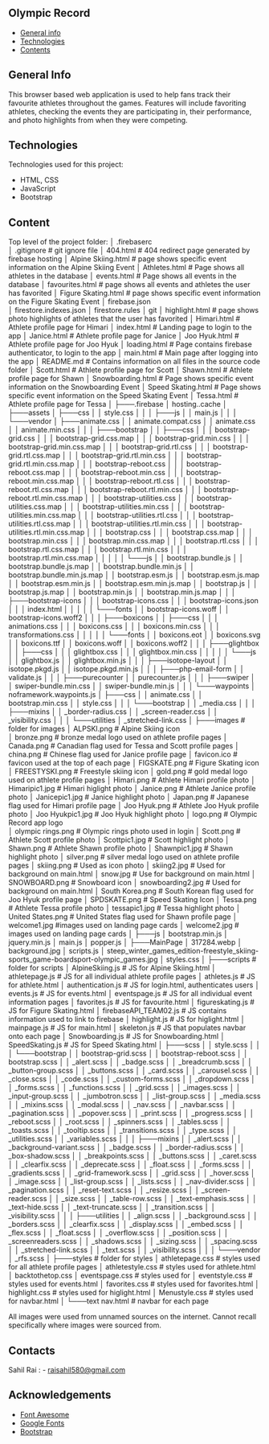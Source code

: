## Olympic Record

* [General info](#general-info)
* [Technologies](#technologies)
* [Contents](#content)

## General Info
This browser based web application is used to help fans track their favourite athletes throughout the games. Features will include favoriting athletes, checking the events they are participating in, their performance, and photo highlights from when they were competing. 
	
## Technologies
Technologies used for this project:
* HTML, CSS
* JavaScript
* Bootstrap 
	
## Content
Top level of the project folder:
│   .firebaserc             
│   .gitignore              # git ignore file
│   404.html                # 404 redirect page generated by firebase hosting
│   Alpine Skiing.html      # page shows specific event information on the Alpine Skiing Event
│   Athletes.html           # Page shows all athletes in the database
│   events.html             # Page shows all events in the database
│   favourites.html         # page shows all events and athletes the user has favorited
│   Figure Skating.html     # page shows specific event information on the Figure Skating Event
│   firebase.json           
│   firestore.indexes.json
│   firestore.rules
│   git
│   highlight.html          # page shows photo highlights of athletes that the user has favorited
│   Himari.html             # Athlete profile page for Himari 
│   index.html              # Landing page to login to the app
│   Janice.html             # Athlete profile page for Janice
│   Joo Hyuk.html           # Athlete profile page for Joo Hyuk
│   loading.html            # Page contains firebase authenticator, to login to the app
│   main.html               # Main page after logging into the app
│   README.md               # Contains information on all files in the source code folder
│   Scott.html              # Athlete profile page for Scott
│   Shawn.html              # Athlete profile page for Shawn
│   Snowboarding.html       # Page shows specific event information on the Snowboarding Event
│   Speed Skating.html      # Page shows specific event information on the Speed Skating Event
│   Tessa.html              # Athlete profile page for Tessa
│
├───.firebase
│       hosting..cache
│
├───assets
│   ├───css
│   │       style.css
│   │
│   ├───js
│   │       main.js
│   │
│   └───vendor
│       ├───animate.css
│       │       animate.compat.css
│       │       animate.css
│       │       animate.min.css
│       │
│       ├───bootstrap
│       │   ├───css
│       │   │       bootstrap-grid.css
│       │   │       bootstrap-grid.css.map
│       │   │       bootstrap-grid.min.css
│       │   │       bootstrap-grid.min.css.map
│       │   │       bootstrap-grid.rtl.css
│       │   │       bootstrap-grid.rtl.css.map
│       │   │       bootstrap-grid.rtl.min.css
│       │   │       bootstrap-grid.rtl.min.css.map
│       │   │       bootstrap-reboot.css
│       │   │       bootstrap-reboot.css.map
│       │   │       bootstrap-reboot.min.css
│       │   │       bootstrap-reboot.min.css.map
│       │   │       bootstrap-reboot.rtl.css
│       │   │       bootstrap-reboot.rtl.css.map
│       │   │       bootstrap-reboot.rtl.min.css
│       │   │       bootstrap-reboot.rtl.min.css.map
│       │   │       bootstrap-utilities.css
│       │   │       bootstrap-utilities.css.map
│       │   │       bootstrap-utilities.min.css
│       │   │       bootstrap-utilities.min.css.map
│       │   │       bootstrap-utilities.rtl.css
│       │   │       bootstrap-utilities.rtl.css.map
│       │   │       bootstrap-utilities.rtl.min.css
│       │   │       bootstrap-utilities.rtl.min.css.map
│       │   │       bootstrap.css
│       │   │       bootstrap.css.map
│       │   │       bootstrap.min.css
│       │   │       bootstrap.min.css.map
│       │   │       bootstrap.rtl.css
│       │   │       bootstrap.rtl.css.map
│       │   │       bootstrap.rtl.min.css
│       │   │       bootstrap.rtl.min.css.map
│       │   │
│       │   └───js
│       │           bootstrap.bundle.js
│       │           bootstrap.bundle.js.map
│       │           bootstrap.bundle.min.js
│       │           bootstrap.bundle.min.js.map
│       │           bootstrap.esm.js
│       │           bootstrap.esm.js.map
│       │           bootstrap.esm.min.js
│       │           bootstrap.esm.min.js.map
│       │           bootstrap.js
│       │           bootstrap.js.map
│       │           bootstrap.min.js
│       │           bootstrap.min.js.map
│       │
│       ├───bootstrap-icons
│       │   │   bootstrap-icons.css
│       │   │   bootstrap-icons.json
│       │   │   index.html
│       │   │
│       │   └───fonts
│       │           bootstrap-icons.woff
│       │           bootstrap-icons.woff2
│       │
│       ├───boxicons
│       │   ├───css
│       │   │       animations.css
│       │   │       boxicons.css
│       │   │       boxicons.min.css
│       │   │       transformations.css
│       │   │
│       │   └───fonts
│       │           boxicons.eot
│       │           boxicons.svg
│       │           boxicons.ttf
│       │           boxicons.woff
│       │           boxicons.woff2
│       │
│       ├───glightbox
│       │   ├───css
│       │   │       glightbox.css
│       │   │       glightbox.min.css
│       │   │
│       │   └───js
│       │           glightbox.js
│       │           glightbox.min.js
│       │
│       ├───isotope-layout
│       │       isotope.pkgd.js
│       │       isotope.pkgd.min.js
│       │
│       ├───php-email-form
│       │       validate.js
│       │
│       ├───purecounter
│       │       purecounter.js
│       │
│       ├───swiper
│       │       swiper-bundle.min.css
│       │       swiper-bundle.min.js
│       │
│       └───waypoints
│               noframework.waypoints.js
│
├───css
│   │   animate.css
│   │   bootstrap.min.css
│   │   style.css
│   │
│   └───bootstrap
│       │   _media.css
│       │
│       ├───mixins
│       │       _border-radius.css
│       │       _screen-reader.css
│       │       _visibility.css
│       │
│       └───utilities
│               _stretched-link.css
│
├───images                  # folder for images
│       ALPSKI.png          # Alpine Skiing icon   
│       bronze.png          # bronze medal logo used on athlete profile pages
│       Canada.png          # Canadian flag used for Tessa and Scott profile pages
│       china.png           # Chinese flag used for Janice profile page
│       favicon.ico         # favicon used at the top of each page
│       FIGSKATE.png        # Figure Skating icon
│       FREESTYSKI.png      # Freestyle skiing icon
│       gold.png            # gold medal logo used on athlete profile pages
│       Himari.png          # Athlete Himari profile photo
│       Himaripic1.jpg      # Himari higlight photo
│       Janice.png          # Athlete Janice profile photo
│       Janicepic1.jpg      # Janice highlight photo
│       Japan.png           # Japanese flag used for Himari profile page
│       Joo Hyuk.png        # Athlete Joo Hyuk profile photo
│       Joo Hyukpic1.jpg    # Joo Hyuk highlight photo
│       logo.png            # Olympic Record app logo     
│       olympic rings.png   # Olympic rings photo used in login
│       Scott.png           # Athlete Scott profile photo
│       Scottpic1.jpg       # Scott highlight photo
│       Shawn.png           # Athlete Shawn profile photo
│       Shawnpic1.jpg       # Shawn highlight photo
│       silver.png          # silver medal logo used on athlete profile pages
│       skiing.png          # Used as icon photo
│       skiing2.jpg         # Used for background on main.html
│       snow.jpg            # Use for background on main.html
│       SNOWBOARD.png       # Snowboard icon
│       snowboarding2.jpg   # Used for background on main.html
│       South Korea.png     # South Korean flag used for Joo Hyuk profile page
│       SPDSKATE.png        # Speed Skating Icon
│       Tessa.png           # Athlete Tessa profile photo
│       tessapic1.jpg       # Tessa highlight photo
│       United States.png   # United States flag used for Shawn profile page
│       welcome1.jpg        #images used on landing page cards
│       welcome2.jpg        # images used on landing page cards
│
├───js
│       bootstrap.min.js
│       jquery.min.js
│       main.js
│       popper.js
│
├───MainPage
│       317284.webp
│       background.jpg
│       scripts.js
│       steep_winter_games_edition-freestyle_skiing-sports_game-boardsport-olympic_games.jpg
│       styles.css
│
├───scripts                     # folder for scripts
│       AlpineSkiing.js         # JS for Alpine Skiing.html
│       athletepage.js          # JS for all individual athlete profile pages
│       athletes.js             # JS for athlete.html
│       authentication.js       # JS for login.html, authenticates users
│       events.js               # JS for events.html
│       eventspage.js           # JS for all individual event information pages 
│       favorites.js            # JS for favourite.html
│       figureskating.js        # JS for Figure Skating.html
│       firebaseAPI_TEAM02.js   # JS contains information used to link to firebase
│       highlight.js            # JS for higlight.html
│       mainpage.js             # JS for main.html
│       skeleton.js             # JS that populates navbar onto each page
│       Snowboarding.js         # JS for Snowboarding.html
│       SpeedSkating.js         # JS for Speed Skating.html
│
├───scss
│   │   style.scss
│   │
│   └───bootstrap
│       │   bootstrap-grid.scss
│       │   bootstrap-reboot.scss
│       │   bootstrap.scss
│       │   _alert.scss
│       │   _badge.scss
│       │   _breadcrumb.scss
│       │   _button-group.scss
│       │   _buttons.scss
│       │   _card.scss
│       │   _carousel.scss
│       │   _close.scss
│       │   _code.scss
│       │   _custom-forms.scss
│       │   _dropdown.scss
│       │   _forms.scss
│       │   _functions.scss
│       │   _grid.scss
│       │   _images.scss
│       │   _input-group.scss
│       │   _jumbotron.scss
│       │   _list-group.scss
│       │   _media.scss
│       │   _mixins.scss
│       │   _modal.scss
│       │   _nav.scss
│       │   _navbar.scss
│       │   _pagination.scss
│       │   _popover.scss
│       │   _print.scss
│       │   _progress.scss
│       │   _reboot.scss
│       │   _root.scss
│       │   _spinners.scss
│       │   _tables.scss
│       │   _toasts.scss
│       │   _tooltip.scss
│       │   _transitions.scss
│       │   _type.scss
│       │   _utilities.scss
│       │   _variables.scss
│       │
│       ├───mixins
│       │       _alert.scss
│       │       _background-variant.scss
│       │       _badge.scss
│       │       _border-radius.scss
│       │       _box-shadow.scss
│       │       _breakpoints.scss
│       │       _buttons.scss
│       │       _caret.scss
│       │       _clearfix.scss
│       │       _deprecate.scss
│       │       _float.scss
│       │       _forms.scss
│       │       _gradients.scss
│       │       _grid-framework.scss
│       │       _grid.scss
│       │       _hover.scss
│       │       _image.scss
│       │       _list-group.scss
│       │       _lists.scss
│       │       _nav-divider.scss
│       │       _pagination.scss
│       │       _reset-text.scss
│       │       _resize.scss
│       │       _screen-reader.scss
│       │       _size.scss
│       │       _table-row.scss
│       │       _text-emphasis.scss
│       │       _text-hide.scss
│       │       _text-truncate.scss
│       │       _transition.scss
│       │       _visibility.scss
│       │
│       ├───utilities
│       │       _align.scss
│       │       _background.scss
│       │       _borders.scss
│       │       _clearfix.scss
│       │       _display.scss
│       │       _embed.scss
│       │       _flex.scss
│       │       _float.scss
│       │       _overflow.scss
│       │       _position.scss
│       │       _screenreaders.scss
│       │       _shadows.scss
│       │       _sizing.scss
│       │       _spacing.scss
│       │       _stretched-link.scss
│       │       _text.scss
│       │       _visibility.scss
│       │
│       └───vendor
│               _rfs.scss
│
├───styles                  # folder for styles
│       athletepage.css     # styles used for all athlete profile pages
│       athletestyle.css    # styles used for athlete.html
│       backtothetop.css
│       eventspage.css      # styles used for 
│       eventstyle.css      # styles used for events.html
│       favorites.css       # styles used for favorites.html
│       highlight.css       # styles used for higlight.html
│       Menustyle.css       # styles used for navbar.html
│
└───text
        nav.html            # navbar for each page

All images were used from unnamed sources on the internet. 
Cannot recall specifically where images were sourced from.

## Contacts
Sahil Rai : - raisahil580@gmail.com

## Acknowledgements
* <a href="https://fontawesome.com/">Font Awesome</a>
* <a href="https://fonts.google.com/">Google Fonts</a>
* <a href="https://getbootstrap.com/">Bootstrap</a>
